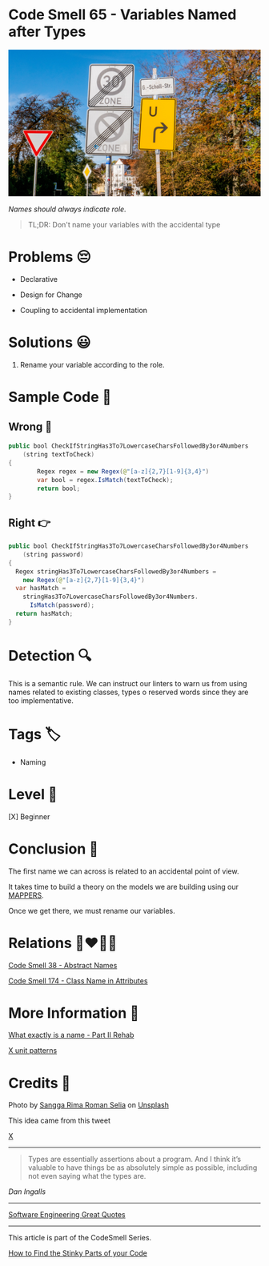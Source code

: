 # Code Smell 65 - Variables Named after Types

![Code Smell 65 - Variables Named after Types](Code%20Smell%2065%20-%20Variables%20Named%20after%20Types.jpg)

*Names should always indicate role.*

> TL;DR: Don't name your variables with the accidental type

# Problems 😔 

- Declarative

- Design for Change

- Coupling to accidental implementation

# Solutions 😃

1. Rename your variable according to the role.

# Sample Code 📖

## Wrong 🚫

<!-- [Gist Url](https://gist.github.com/mcsee/00c30c369fe7339e28d50f858392cf4c) -->

```java
public bool CheckIfStringHas3To7LowercaseCharsFollowedBy3or4Numbers
    (string textToCheck)
{
        Regex regex = new Regex(@"[a-z]{2,7}[1-9]{3,4}")
        var bool = regex.IsMatch(textToCheck);
        return bool;
}
```

## Right 👉

<!-- [Gist Url](https://gist.github.com/mcsee/91e3a3f2b1351fa0e09fb8c56a5c2779) -->

```java
public bool CheckIfStringHas3To7LowercaseCharsFollowedBy3or4Numbers
    (string password)
{
  Regex stringHas3To7LowercaseCharsFollowedBy3or4Numbers = 
    new Regex(@"[a-z]{2,7}[1-9]{3,4}")
  var hasMatch =
    stringHas3To7LowercaseCharsFollowedBy3or4Numbers.
      IsMatch(password);
  return hasMatch;  
}
```

# Detection 🔍

This is a semantic rule. We can instruct our linters to warn us from using names related to existing classes, types o reserved words since they are too implementative.

# Tags 🏷️

- Naming

# Level 🔋

[X] Beginner

# Conclusion 🏁

The first name we can across is related to an accidental point of view. 

It takes time to build a theory on the models we are building using our [MAPPERS](https://github.com/mcsee/Software-Design-Articles/tree/main/Articles/Theory/The%20One%20and%20Only%20Software%20Design%20Principle/readme.md). 

Once we get there, we must rename our variables.

# Relations 👩‍❤️‍💋‍👨

[Code Smell 38 - Abstract Names](https://github.com/mcsee/Software-Design-Articles/tree/main/Articles/Code%20Smells/Code%20Smell%2038%20-%20Abstract%20Names/readme.md)

[Code Smell 174 - Class Name in Attributes](https://github.com/mcsee/Software-Design-Articles/tree/main/Articles/Code%20Smells/Code%20Smell%20174%20-%20Class%20Name%20in%20Attributes/readme.md)

# More Information 📕

[What exactly is a name - Part II Rehab](https://github.com/mcsee/Software-Design-Articles/tree/main/Articles/Theory/What%20exactly%20is%20a%20name%20-%20Part%20II%20Rehab/readme.md)

[X unit patterns](http://xunitpatterns.com/Intent%20Revealing%20Name.html)

# Credits 🙏

Photo by [Sangga Rima Roman Selia](https://unsplash.com/@sxy_selia) on [Unsplash](https://unsplash.com/s/photos/name)
  
This idea came from this tweet

[X](https://twitter.com/BelloneDavide/status/1377522389312008193)

* * *

> Types are essentially assertions about a program. And I think it’s valuable to have things be as absolutely simple as possible, including not even saying what the types are.

_Dan Ingalls_
 
* * *
 
[Software Engineering Great Quotes](https://github.com/mcsee/Software-Design-Articles/tree/main/Articles/Quotes/Software%20Engineering%20Great%20Quotes/readme.md)

* * *

This article is part of the CodeSmell Series.

[How to Find the Stinky Parts of your Code](https://github.com/mcsee/Software-Design-Articles/tree/main/Articles/Code%20Smells/How%20to%20Find%20the%20Stinky%20parts%20of%20your%20Code/readme.md)
